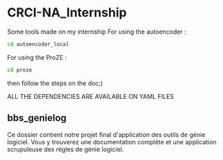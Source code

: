 # CRCI-NA_Internship

Some tools made on my internship
For using the autoencoder :
``` bash
cd autoencoder_local
```
For using the ProZE :
``` bash
cd proze
```
then follow the steps on the doc;)

ALL THE DEPENDENCIES ARE AVAILABLE ON YAML FILES

## bbs_genielog
Ce dossier contient notre projet final d'application des outils de génie logiciel.
Vous y trouverez une documentation complète et une application scrupuleuse des règles de génie logiciel.

